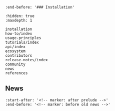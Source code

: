 ```{include} ../README.md
:end-before: '### Installation'
```

```{toctree}
:hidden: true
:maxdepth: 1

installation
how-to/index
usage-principles
tutorials/index
api/index
ecosystem
contributors
release-notes/index
community
news
references
```

## News

```{include} news.md
:start-after: '<!-- marker: after prelude -->'
:end-before: '<!-- marker: before old news -->'
```

[github]: https://github.com/jjuhyunkim/verkko-fillet